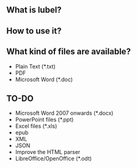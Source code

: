 ## What is lubel?

## How to use it?

## What kind of files are available?
* Plain Text (*.txt)
* PDF
* Microsoft Word (*.doc)

## TO-DO
* Microsoft Word 2007 onwards (*.docx)
* PowerPoint files (*.ppt)
* Excel files (*.xls)
* epub
* XML
* JSON
* Improve the HTML parser
* LibreOffice/OpenOffice (*.odt)